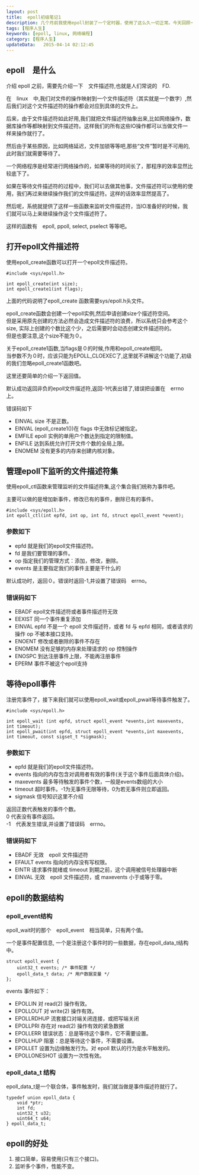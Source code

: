 ```yaml
---  
layout: post
title:  epoll初级笔记1
description: 几个月前我使用epoll封装了一个定时器，使用了这么久一切正常。今天回顾一下epoll的基础知识。
tags: [程序人生]
keywords: [epoll, linux, 网络编程]
category: [程序人生]
updateData:   2015-04-14 02:12:45 
---
```



## epoll　是什么

介绍 epoll 之前，需要先介绍一下　文件描述符,也就是人们常说的　FD.  

在　linux　中,我们对文件的操作映射到一个文件描述符（其实就是一个数字）,然后我们对这个文件描述符的操作都会对应到具体的文件上。  

后来，由于文件描述符如此好用,我们就把文件描述符抽象出来,比如网络操作，数据库操作等都映射到文件描述符。这样我们的所有这些IO操作都可以当做文件一样来操作就行了。  

然后由于某些原因，比如网络延迟，文件加锁等等吧,那些“文件”暂时是不可用的,此时我们就需要等待了。  

一个网络程序是经常进行网络操作的，如果等待的时间长了，那程序的效率显然比较底下了。  

如果在等待文件描述符的过程中，我们可以去做其他事，文件描述符可以使用的使用，我们再过来继续操作我们的文件描述符。这样的话效率显然提高了。  

然后呢，系统就提供了这样一些函数来监听文件描述符，当IO准备好的时候，我们就可以马上来继续操作这个文件描述符了。  

这样的函数有　epoll, ppoll, select, pselect 等等吧。  

## 打开epoll文件描述符

使用epoll_create函数可以打开一个epoll文件描述符。  

```
#include <sys/epoll.h>

int epoll_create(int size);
int epoll_create1(int flags);
```

上面的代码说明了epoll_create 函数需要sys/epoll.h头文件。  

epoll_create函数会创建一个epoll实例,然后申请创建size个描述符空间。  
但是采用原先创建的方法必然会造成文件描述符的浪费，所以系统只会参考这个size, 实际上创建的个数比这个少，之后需要时会动态创建文件描述符的。  
但是也要注意,这个size不能为０。  

关于epoll_create1函数,当flags是０的时候,作用和epoll_create相同。  
当参数不为０时，应该只能为EPOLL_CLOEXEC了,这里就不讲解这个功能了,初级的我们忽略epoll_create1函数吧。  


这里还要简单的介绍一下返回值。  

默认成功返回非负的epoll文件描述符,返回-1代表出错了,错误把设置在　errno　上。  

错误码如下  

* EINVAL size 不是正数。
* EINVAL (epoll_create1())在 flags 中无效标记被指定。
* EMFILE epoll 实例的单用户个数达到指定的限制值。
* ENFILE 达到系统允许打开文件个数的全局上限。
* ENOMEM 没有更多的内存来创建内核对象。


## 管理epoll下监听的文件描述符集

使用epoll_ctl函数来管理监听的文件描述符集,这个集合我们统称为事件吧。  

主要可以做的是增加新事件，修改已有的事件，删除已有的事件。  


```
#include <sys/epoll.h>
int epoll_ctl(int epfd, int op, int fd, struct epoll_event *event);
```

### 参数如下  

* epfd 就是我们的epoll文件描述符。  
* fd 是我们要管理的事件。  
* op 指定我们的管理方式：添加，修改，删除。  
* events 是主要指定我们的事件主要是干什么的  


默认成功时，返回０。错误时返回-1,并设置了错误码　errno。  

### 错误码如下  

* EBADF epoll文件描述符或者事件描述符无效
* EEXIST 同一个事件重复添加
* EINVAL epfd 不是一个 epoll 文件描述符，或者 fd 与 epfd 相同，或者请求的操作 op 不被本接口支持。
* ENOENT 修改或者删除的事件不存在
* ENOMEM 没有足够的内存来处理请求的 op 控制操作
* ENOSPC 到达注册事件上限，不能再注册事件
* EPERM 事件不被这个epoll支持


## 等待epoll事件


注册完事件了，接下来我们就可以使用epoll_wait或epoll_pwait等待事件触发了。  


```
#include <sys/epoll.h>

int epoll_wait (int epfd, struct epoll_event *events,int maxevents, int timeout);
int epoll_pwait(int epfd, struct epoll_event *events,int maxevents, int timeout, const sigset_t *sigmask);
```

### 参数如下  


* epfd 就是我们的epoll文件描述符。  
* events 指向的内存包含对调用者有效的事件(关于这个事件后面具体介绍)。  
* maxevents 最多等待触发的事件个数，一般是events数组的大小  
* timeout 超时事件。-1为无事件无限等待，0为若无事件则立即返回。  
* sigmask 信号知识这里不介绍  

返回正数代表触发的事件个数。  
0 代表没有事件返回。  
-1　代表发生错误,并设置了错误码　errno。  

### 错误码如下 

* EBADF 无效　epoll 文件描述符
* EFAULT events 指向的内存没有写权限。
* EINTR 请求事件就绪或 timeout 到期之前，这个调用被信号处理器中断
* EINVAL 无效　epoll 文件描述符，或 maxevents 小于或等于零。


## epoll的数据结构

### epoll_event结构

epoll_wait时的那个　epoll_event　相当简单，只有两个值。  

一个是事件配置信息, 一个是注册这个事件时的一些数据，存在epoll_data_t结构中。  

```
struct epoll_event {
    uint32_t events; /* 事件配置 */
    epoll_data_t data; /* 用户数据变量 */
};
```

events 事件如下：  


* EPOLLIN 对 read(2) 操作有效。
* EPOLLOUT 对 write(2) 操作有效。
* EPOLLRDHUP  流套接口对端关闭连接，或把写端关闭
* EPOLLPRI 存在对 read(2) 操作有效的紧急数据
* EPOLLERR 错误状态：总是等待这个事件，它不需要设置。
* EPOLLHUP 阻塞：总是等待这个事件，不需要设置。
* EPOLLET 设置为边缘触发行为。对 epoll 默认的行为是水平触发的。
* EPOLLONESHOT 设置为一次性有效。



### epoll_data_t 结构

epoll_data_t是一个联合体，事件触发时，我们就当做是事件描述符就行了。  

```
typedef union epoll_data {
    void *ptr;
    int fd;
    uint32_t u32;
    uint64_t u64;
} epoll_data_t;
```

## epoll的好处

1. 接口简单，容易使用(只有三个接口)。
2. 监听多个事件，性能不变。  


[man-pages-epoll_wait]: http://man7.org/linux/man-pages/man2/epoll_wait.2.html
[man-2-epoll_wait]: http://linux.die.net/man/2/epoll_wait
[libc-epoll-wait-1]: http://refspecs.linuxbase.org/LSB_4.1.0/LSB-Core-generic/LSB-Core-generic/libc-epoll-wait-1.html
[linux_manpage-epoll_pwait]: http://cpp.ezbty.org/import_doc/linux_manpage/epoll_pwait.2.html
[linux_manpage-epoll_ctl]: http://cpp.ezbty.org/import_doc/linux_manpage/epoll_ctl.2.html
[linux_manpage-epoll_create]: http://cpp.ezbty.org/import_doc/linux_manpage/epoll_create.2.html
[linux_manpage-select]: http://cpp.ezbty.org/import_doc/linux_manpage/select.2.html

